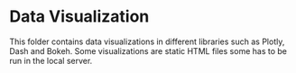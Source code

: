 # Data Visualization

This folder contains data visualizations in different libraries such as Plotly, Dash and Bokeh. Some visualizations are static HTML files some has to be run in the local server.



